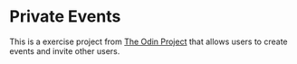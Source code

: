 # Private Events

This is a exercise project from [The Odin Project](http://www.theodinproject.com/ruby-on-rails/associations?ref=lnav) that allows users to create events and invite other users.

